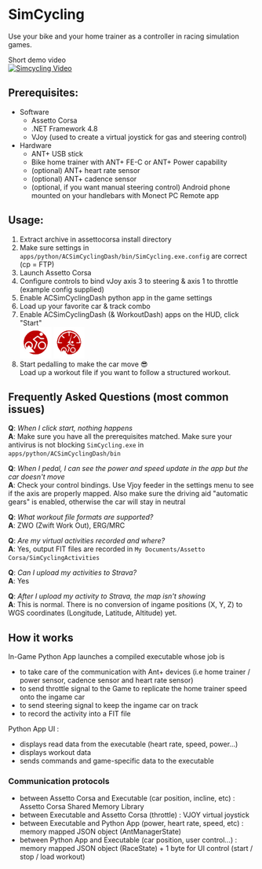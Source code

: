 # SimCycling
Use your bike and your home trainer as a controller in racing simulation games.  

Short demo video  
[![Simcycling Video](https://img.youtube.com/vi/5hiM_qTmGkw/0.jpg)](https://www.youtube.com/watch?v=5hiM_qTmGkw)

## Prerequisites:
- Software
  - Assetto Corsa
  - .NET Framework 4.8
  - VJoy (used to create a virtual joystick for gas and steering control)
- Hardware
  - ANT+ USB stick
  - Bike home trainer with ANT+ FE-C or ANT+ Power capability
  - (optional) ANT+ heart rate sensor
  - (optional) ANT+ cadence sensor
  - (optional, if you want manual steering control) Android phone mounted on your handlebars with Monect PC Remote app

## Usage: 
1. Extract archive in assettocorsa install directory
1. Make sure settings in `apps/python/ACSimCyclingDash/bin/SimCycling.exe.config` are correct (cp = FTP)
1. Launch Assetto Corsa 
1. Configure controls to bind vJoy axis 3 to steering & axis 1 to throttle (example config supplied)
1. Enable ACSimCyclingDash python app in the game settings
1. Load up your favorite car & track combo
1. Enable ACSimCyclingDash (& WorkoutDash) apps on the HUD, click "Start"  
![ACSimCyclingDash](/ACSimCyclingDash/ACSimCyclingDash_ON.png) ![WorkoutDash](/ACSimCyclingDash/WorkoutDash_ON.png)
1. Start pedalling to make the car move 😎  
Load up a workout file if you want to follow a structured workout.


## Frequently Asked Questions (most common issues)
**Q**: *When I click start, nothing happens*  
**A**: Make sure you have all the prerequisites matched. Make sure your antivirus is not blocking `SimCycling.exe` in `apps/python/ACSimCyclingDash/bin`

**Q**: *When I pedal, I can see the power and speed update in the app but the car doesn't move*  
**A**: Check your control bindings. Use Vjoy feeder in the settings menu to see if the axis are properly mapped. Also make sure the driving aid "automatic gears" is enabled, otherwise the car will stay in neutral

**Q**: *What workout file formats are supported?*  
**A**: ZWO (Zwift Work Out), ERG/MRC

**Q**: *Are my virtual activities recorded and where?*  
**A**: Yes, output FIT files are recorded in `My Documents/Assetto Corsa/SimCyclingActivities`

**Q**: *Can I upload my activities to Strava?*  
**A**: Yes

**Q**: *After I upload my activity to Strava, the map isn't showing*  
**A**: This is normal. There is no conversion of ingame positions (X, Y, Z) to WGS coordinates (Longitude, Latitude, Altitude) yet.

## How it works
In-Game Python App launches a compiled executable whose job is
- to take care of the communication with Ant+ devices (i.e home trainer / power sensor, cadence sensor and heart rate sensor)
- to send throttle signal to the Game to replicate the home trainer speed onto the ingame car
- to send steering signal to keep the ingame car on track
- to record the activity into a FIT file

Python App UI : 
- displays read data from the executable (heart rate, speed, power...)
- displays workout data
- sends commands and game-specific data to the executable

### Communication protocols
- between Assetto Corsa and Executable (car position, incline, etc) : Assetto Corsa Shared Memory Library
- between Executable and Assetto Corsa (throttle) : VJOY virtual joystick
- between Executable and Python App (power, heart rate, speed, etc) : memory mapped JSON object (AntManagerState)
- between Python App and Executable (car position, user control...) :  memory mapped JSON object (RaceState) + 1 byte for UI control (start / stop / load workout)
